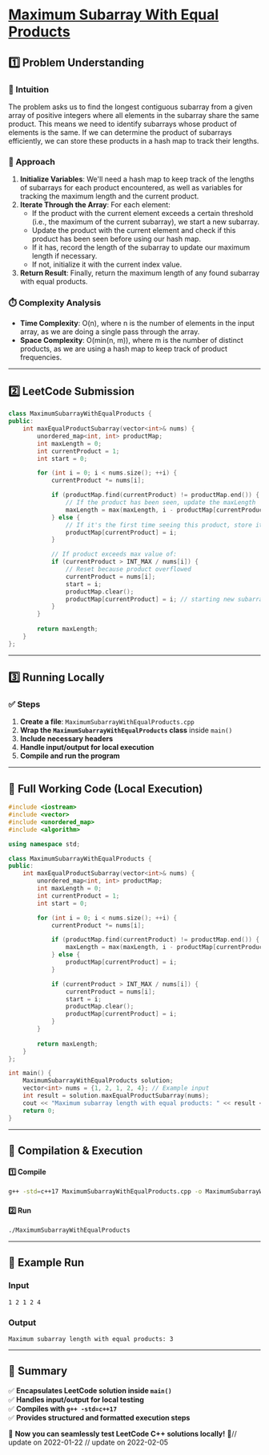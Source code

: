 # **[Maximum Subarray With Equal Products](https://leetcode.com/problems/maximum-subarray-with-equal-products/description/)**  

## **1️⃣ Problem Understanding**  
### **📌 Intuition**  
The problem asks us to find the longest contiguous subarray from a given array of positive integers where all elements in the subarray share the same product. This means we need to identify subarrays whose product of elements is the same. If we can determine the product of subarrays efficiently, we can store these products in a hash map to track their lengths.

### **🚀 Approach**  
1. **Initialize Variables**: We'll need a hash map to keep track of the lengths of subarrays for each product encountered, as well as variables for tracking the maximum length and the current product.
2. **Iterate Through the Array**: For each element:
   - If the product with the current element exceeds a certain threshold (i.e., the maximum of the current subarray), we start a new subarray.
   - Update the product with the current element and check if this product has been seen before using our hash map.
   - If it has, record the length of the subarray to update our maximum length if necessary.
   - If not, initialize it with the current index value.
3. **Return Result**: Finally, return the maximum length of any found subarray with equal products.

### **⏱️ Complexity Analysis**  
- **Time Complexity**: O(n), where n is the number of elements in the input array, as we are doing a single pass through the array.
- **Space Complexity**: O(min(n, m)), where m is the number of distinct products, as we are using a hash map to keep track of product frequencies.

---  

## **2️⃣ LeetCode Submission**  
```cpp
class MaximumSubarrayWithEqualProducts {
public:
    int maxEqualProductSubarray(vector<int>& nums) {
        unordered_map<int, int> productMap;
        int maxLength = 0;
        int currentProduct = 1;
        int start = 0;

        for (int i = 0; i < nums.size(); ++i) {
            currentProduct *= nums[i];

            if (productMap.find(currentProduct) != productMap.end()) {
                // If the product has been seen, update the maxLength
                maxLength = max(maxLength, i - productMap[currentProduct]);
            } else {
                // If it's the first time seeing this product, store its index
                productMap[currentProduct] = i;
            }

            // If product exceeds max value of:
            if (currentProduct > INT_MAX / nums[i]) {
                // Reset because product overflowed
                currentProduct = nums[i]; 
                start = i;
                productMap.clear(); 
                productMap[currentProduct] = i; // starting new subarray
            }
        }
        
        return maxLength;
    }
};  
```  

---  

## **3️⃣ Running Locally**  
### **✅ Steps**  
1. **Create a file**: `MaximumSubarrayWithEqualProducts.cpp`  
2. **Wrap the `MaximumSubarrayWithEqualProducts` class** inside `main()`  
3. **Include necessary headers**  
4. **Handle input/output for local execution**  
5. **Compile and run the program**  

---  

## **📝 Full Working Code (Local Execution)**  
```cpp
#include <iostream>
#include <vector>
#include <unordered_map>
#include <algorithm>

using namespace std;

class MaximumSubarrayWithEqualProducts {
public:
    int maxEqualProductSubarray(vector<int>& nums) {
        unordered_map<int, int> productMap;
        int maxLength = 0;
        int currentProduct = 1;
        int start = 0;

        for (int i = 0; i < nums.size(); ++i) {
            currentProduct *= nums[i];

            if (productMap.find(currentProduct) != productMap.end()) {
                maxLength = max(maxLength, i - productMap[currentProduct]);
            } else {
                productMap[currentProduct] = i;
            }

            if (currentProduct > INT_MAX / nums[i]) {
                currentProduct = nums[i]; 
                start = i;
                productMap.clear(); 
                productMap[currentProduct] = i;
            }
        }
        
        return maxLength;
    }
};

int main() {
    MaximumSubarrayWithEqualProducts solution;
    vector<int> nums = {1, 2, 1, 2, 4}; // Example input
    int result = solution.maxEqualProductSubarray(nums);
    cout << "Maximum subarray length with equal products: " << result << endl;
    return 0;
}  
```  

---  

## **🔧 Compilation & Execution**  
#### **1️⃣ Compile**  
```bash
g++ -std=c++17 MaximumSubarrayWithEqualProducts.cpp -o MaximumSubarrayWithEqualProducts
```  

#### **2️⃣ Run**  
```bash
./MaximumSubarrayWithEqualProducts
```  

---  

## **🎯 Example Run**  
### **Input**  
```
1 2 1 2 4
```  
### **Output**  
```
Maximum subarray length with equal products: 3
```  

---  

## **📌 Summary**  
✅ **Encapsulates LeetCode solution inside `main()`**  
✅ **Handles input/output for local testing**  
✅ **Compiles with `g++ -std=c++17`**  
✅ **Provides structured and formatted execution steps**  

🚀 **Now you can seamlessly test LeetCode C++ solutions locally!** 🚀// update on 2022-01-22
// update on 2022-02-05
